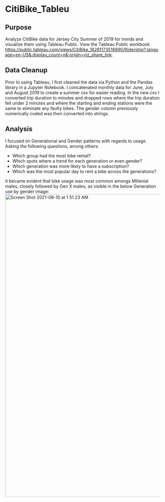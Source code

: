# CitiBike_Tableu

## Purpose

Analyze CitiBike data for Jersey City Summer of 2019 for trends and visualize them using Tableau Public. View the Tableau Public workbook https://public.tableau.com/views/CitiBike_16281173516890/Ridership?:language=en-US&:display_count=n&:origin=viz_share_link.

## Data Cleanup

Prior to using Tableau, I first cleaned the data via Python and the Pandas library in a Jupyter Notebook. I concatenated monthly data for June, July and August  2019 to  create a summer csv for easier reading. In the new csv I converted  trip duration to minutes and dropped rows where the trip duration fell under 2 minutes and where the starting and ending stations were the same to eliminate any faulty bikes. The gender column previously  numerically coded was then converted into strings. 

## Analysis

I focused on Generational and Gender patterns with regards to usage. 
Asking the following questions, among others:
  - Which group had the most bike rental?
  - Which spots where a trend for each generation or even gender? 
  - Which generation was more likely to have a subscription? 
  - Which was the most popular day to rent a bike across the generations?

It became evident that bike usage was most common amongs Millenial males, closely followed by Gen X males, as visible in the below Generation use by gender image:
<img width="984" alt="Screen Shot 2021-08-10 at 1 51 23 AM" src="https://user-images.githubusercontent.com/79786994/128829606-749ba947-76b0-4fdd-94b0-0be207d2468a.png">
